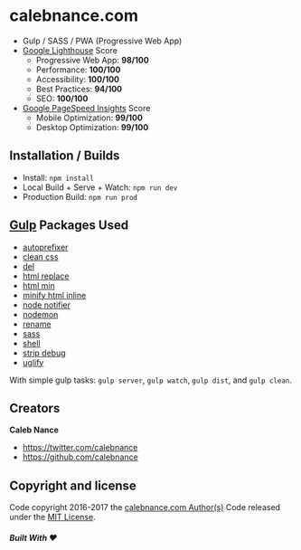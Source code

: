 # calebnance.com

- Gulp / SASS / PWA (Progressive Web App)
- [Google Lighthouse](https://developers.google.com/web/tools/lighthouse/) Score
    - Progressive Web App: **98/100**
    - Performance: **100/100**
    - Accessibility: **100/100**
    - Best Practices: **94/100**
    - SEO: **100/100**
- [Google PageSpeed Insights](https://developers.google.com/speed/pagespeed/insights/) Score
    - Mobile Optimization: **99/100**
    - Desktop Optimization: **99/100**

## Installation / Builds
* Install: `npm install`
* Local Build + Serve + Watch: `npm run dev`
* Production Build: `npm run prod`

## [Gulp](https://www.npmjs.com/package/gulp) Packages Used
- [autoprefixer](https://www.npmjs.com/package/gulp-autoprefixer)
- [clean css](https://www.npmjs.com/package/gulp-clean-css)
- [del](https://www.npmjs.com/package/del)
- [html replace](https://www.npmjs.com/package/gulp-html-replace)
- [html min](https://www.npmjs.com/package/gulp-htmlmin)
- [minify html inline](https://www.npmjs.com/package/gulp-minify-inline)
- [node notifier](https://www.npmjs.com/package/node-notifier)
- [nodemon](https://www.npmjs.com/package/nodemon)
- [rename](https://www.npmjs.com/package/gulp-rename)
- [sass](https://www.npmjs.com/package/gulp-sass)
- [shell](https://www.npmjs.com/package/gulp-shell)
- [strip debug](https://www.npmjs.com/package/gulp-strip-debug)
- [uglify](https://www.npmjs.com/package/gulp-uglify)

With simple gulp tasks: `gulp server`, `gulp watch`, `gulp dist`, and `gulp clean`.

## Creators
**Caleb Nance**
- <https://twitter.com/calebnance>
- <https://github.com/calebnance>

## Copyright and license
Code copyright 2016-2017 the [calebnance.com Author(s)](https://github.com/calebnance/calebnance/graphs/contributors) Code released under the [MIT License](https://github.com/calebnance/calebnance/blob/master/LICENSE).

##### Built With :heart:
